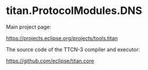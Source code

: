# titan.ProtocolModules.DNS

Main project page:

https://projects.eclipse.org/projects/tools.titan

The source code of the TTCN-3 compiler and executor:

https://github.com/eclipse/titan.core
